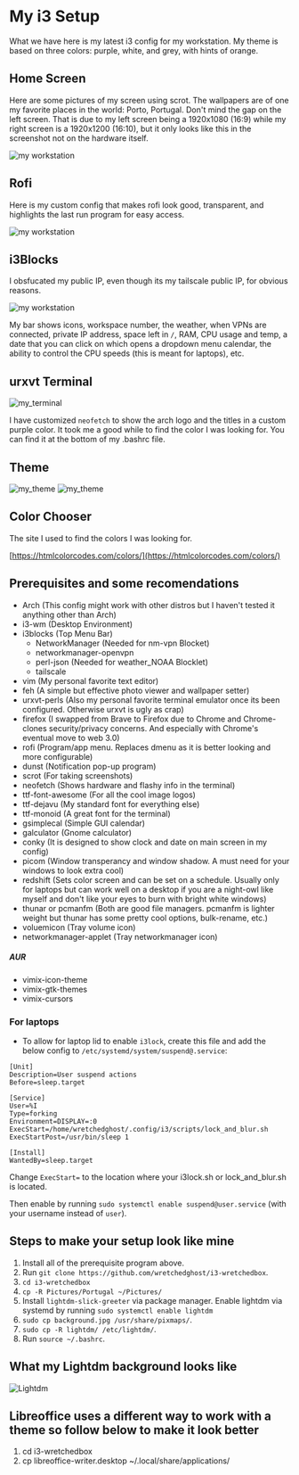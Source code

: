 # My i3 Setup
What we have here is my latest i3 config for my workstation. My theme is based on three colors: purple, white, and grey, with hints of orange. 

## Home Screen
Here are some pictures of my screen using scrot. The wallpapers are of one my favorite places in the world: Porto, Portugal. Don't mind the gap on the left screen. That is due to my left screen being a 1920x1080 (16:9) while my right screen is a 1920x1200 (16:10), but it only looks like this in the screenshot not on the hardware itself. 

![my workstation](./Pictures/example/screen.png)

## Rofi
Here is my custom config that makes rofi look good, transparent, and highlights the last run program for easy access.

![my workstation](./Pictures/example/rofi_custom.png)

## i3Blocks
I obsfucated my public IP, even though its my tailscale public IP, for obvious reasons.

![my workstation](./Pictures/example/i3blocks.png)

My bar shows icons, workspace number, the weather, when VPNs are connected, private IP address, space left in `/`, RAM, CPU usage and temp, a date that you can click on which opens a dropdown menu calendar, the ability to control the CPU speeds (this is meant for laptops), etc.

## urxvt Terminal
![my_terminal](./Pictures/example/neofetch.png)

I have customized `neofetch` to show the arch logo and the titles in a custom purple color. It took me a good while to find the color I was looking for. You can find it at the bottom of my .bashrc file.

## Theme
![my_theme](./Pictures/example/lxappearance1.png)
![my_theme](./Pictures/example/lxappearance2.png)

## Color Chooser
The site I used to find the colors I was looking for.

[https://htmlcolorcodes.com/colors/](https://htmlcolorcodes.com/colors/)

## Prerequisites and some recomendations
* Arch (This config might work with other distros but I haven't tested it anything other than Arch)
* i3-wm (Desktop Environment)
* i3blocks (Top Menu Bar)
  * NetworkManager (Needed for nm-vpn Blocket)
  * networkmanager-openvpn
  * perl-json (Needed for weather_NOAA Blocklet)
  * tailscale
* vim (My personal favorite text editor)
* feh (A simple but effective photo viewer and wallpaper setter)
* urxvt-perls (Also my personal favorite terminal emulator once its been configured. Otherwise urxvt is ugly as crap)
* firefox (I swapped from Brave to Firefox due to Chrome and Chrome-clones security/privacy concerns. And especially with Chrome's eventual move to web 3.0)
* rofi (Program/app menu. Replaces dmenu as it is better looking and more configurable) 
* dunst (Notification pop-up program) 
* scrot (For taking screenshots)
* neofetch (Shows hardware and flashy info in the terminal)
* ttf-font-awesome (For all the cool image logos)
* ttf-dejavu (My standard font for everything else)
* ttf-monoid (A great font for the terminal)
* gsimplecal (Simple GUI calendar)
* galculator (Gnome calculator)
* conky (It is designed to show clock and date on main screen in my config)
* picom (Window transperancy and window shadow. A must need for your windows to look extra cool)
* redshift (Sets color screen and can be set on a schedule. Usually only for laptops but can work well on a desktop if you are a night-owl like myself and don't like your eyes to burn with bright white windows)
* thunar or pcmanfm (Both are good file managers. pcmanfm is lighter weight but thunar has some pretty cool options, bulk-rename, etc.)
* voluemicon (Tray volume icon)
* networkmanager-applet (Tray networkmanager icon)

##### AUR
* vimix-icon-theme 
* vimix-gtk-themes 
* vimix-cursors

### For laptops
* To allow for laptop lid to enable `i3lock`, create this file and add the below config to `/etc/systemd/system/suspend@.service`:

```text
[Unit]
Description=User suspend actions
Before=sleep.target

[Service]
User=%I
Type=forking
Environment=DISPLAY=:0
ExecStart=/home/wretchedghost/.config/i3/scripts/lock_and_blur.sh
ExecStartPost=/usr/bin/sleep 1

[Install]
WantedBy=sleep.target
```

Change `ExecStart=` to the location where your i3lock.sh or lock_and_blur.sh is located. 

Then enable by running `sudo systemctl enable suspend@user.service` (with your username instead of `user`).

## Steps to make your setup look like mine
1. Install all of the prerequisite program above.
2. Run `git clone https://github.com/wretchedghost/i3-wretchedbox`.
3. `cd i3-wretchedbox`
4. `cp -R Pictures/Portugal ~/Pictures/`
5. Install `lightdm-slick-greeter` via package manager. Enable lightdm via systemd by running `sudo systemctl enable lightdm`
6. `sudo cp background.jpg /usr/share/pixmaps/`.
7. `sudo cp -R lightdm/ /etc/lightdm/`. 
8. Run `source ~/.bashrc`.

## What my Lightdm background looks like

![Lightdm](./background.jpg)
## Libreoffice uses a different way to work with a theme so follow below to make it look better

1. cd i3-wretchedbox
2. cp libreoffice-writer.desktop ~/.local/share/applications/
